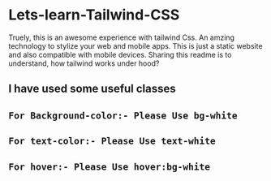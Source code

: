 # Lets-learn-Tailwind-CSS

Truely, this is an awesome experience with tailwind Css. An amzing technology to stylize your web
and mobile apps. This is just a static website and also compatible with mobile devices. Sharing this readme
is to understand, how tailwind works under hood?

## I have used some useful classes

`For Background-color:- Please Use bg-white`
---
`For text-color:- Please Use text-white`
---
`For hover:- Please Use hover:bg-white`
---
